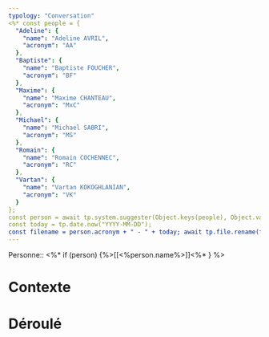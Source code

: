 ```yaml
---
typology: "Conversation"
<%* const people = {  
  "Adeline": {  
    "name": "Adeline AVRIL",  
    "acronym": "AA"  
  },  
  "Baptiste": {  
    "name": "Baptiste FOUCHER",  
    "acronym": "BF"  
  },  
  "Maxime": {  
    "name": "Maxime CHANTEAU",  
    "acronym": "MxC"  
  },  
  "Michael": {  
    "name": "Michael SABRI",  
    "acronym": "MS"  
  },  
  "Romain": {  
    "name": "Romain COCHENNEC",  
    "acronym": "RC"  
  },  
  "Vartan": {  
    "name": "Vartan KOKOGHLANIAN",  
    "acronym": "VK"  
  }
}; 
const person = await tp.system.suggester(Object.keys(people), Object.values(people));
const today = tp.date.now("YYYY-MM-DD");
const filename = person.acronym + " - " + today; await tp.file.rename(filename);%>date : <%today%>
---
```

Personne::  <%* if (person) {%>[[<%person.name%>]]<%* } %>

# Contexte

# Déroulé
